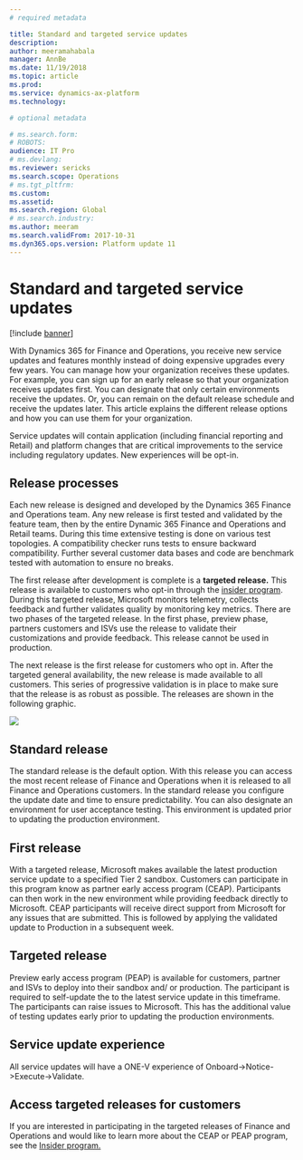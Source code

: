 ```yaml
---
# required metadata

title: Standard and targeted service updates
description: 
author: meeramahabala
manager: AnnBe
ms.date: 11/19/2018
ms.topic: article
ms.prod: 
ms.service: dynamics-ax-platform
ms.technology: 

# optional metadata

# ms.search.form: 
# ROBOTS: 
audience: IT Pro
# ms.devlang: 
ms.reviewer: sericks
ms.search.scope: Operations
# ms.tgt_pltfrm: 
ms.custom: 
ms.assetid: 
ms.search.region: Global
# ms.search.industry: 
ms.author: meeram
ms.search.validFrom: 2017-10-31
ms.dyn365.ops.version: Platform update 11
---
```


# Standard and targeted service updates

[!include [banner](../includes/banner.md)]

With Dynamics 365 for Finance and Operations, you receive new service updates and features monthly instead of doing expensive upgrades every few years. You can manage how your organization receives these updates. For example, you can sign up for an early release so that your organization receives updates first. You can designate that only certain environments receive the updates. Or, you can remain on the default release schedule and receive the updates later. This article explains the different release options and how you can use them for your organization.

Service updates will contain application (including financial reporting and Retail) and platform changes that are critical improvements to the service including regulatory updates. New experiences will be opt-in.

## Release processes
Each new release is designed and developed by the Dynamics 365 Finance and Operations team. Any new release is first tested and validated by the feature team, then by the entire Dynamic 365 Finance and Operations and Retail teams. During this time extensive testing is done on various test topologies. A compatibility checker runs tests to ensure backward compatibility. Further several customer data bases and code are benchmark tested with automation to ensure no breaks.

The first release after development is complete is a **targeted release.** This release is available to customers who opt-in through the [insider program](https://experience.dynamics.com/). During this targeted release, Microsoft monitors telemetry, collects feedback and further validates quality by monitoring key metrics. There are two phases of the targeted release. In the first phase, preview phase, partners customers and ISVs use the release to validate their customizations and provide feedback. This release cannot be used in production.

The next release is the first release for customers who opt in. After the targeted general availability, the new release is made available to all customers. This series of progressive validation is in place to make sure that the release is as robust as possible. The releases are shown in the following graphic.

![](media/814cefcc8bc1b2fd60f37ed5ae37ea88.png)

## Standard release
The standard release is the default option. With this release you can access the most recent release of Finance and Operations when it is released to all Finance and Operations customers. In the standard release you configure the update date and time to ensure predictability. You can also designate an environment for user acceptance testing. This environment is updated prior to updating the production environment.

## First release
With a targeted release, Microsoft makes available the latest production service update to a specified Tier 2 sandbox. Customers can participate in this program know as partner early access program (CEAP). Participants can then work in the new environment while providing feedback directly to Microsoft. CEAP participants will receive direct support from Microsoft for any issues that are submitted. This is followed by applying the validated update to Production in a subsequent week.

## Targeted release
Preview early access program (PEAP) is available for customers, partner and ISVs to deploy into their sandbox and/ or production. The participant is required to self-update the to the latest service update in this timeframe. The participants can raise issues to Microsoft. This has the additional value of testing updates early prior to updating the production environments.

## Service update experience
All service updates will have a ONE-V experience of Onboard-\>Notice-\>Execute-\>Validate.

## Access targeted releases for customers
If you are interested in participating in the targeted releases of Finance and Operations and would like to learn more about the CEAP or PEAP program, see the [Insider program.](https://experience.dynamics.com/)
